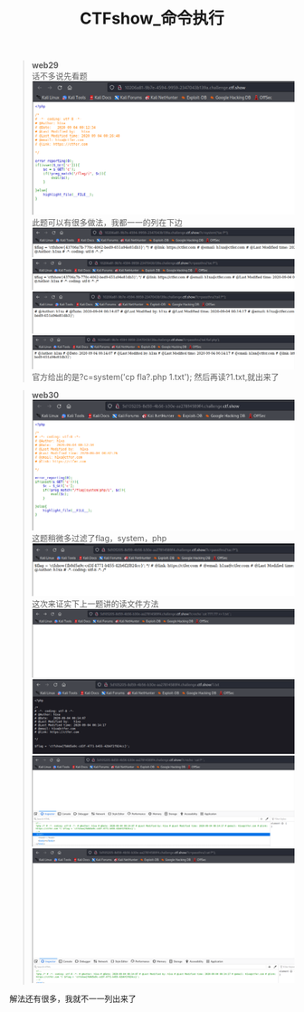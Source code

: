 ﻿---
layout: post
title: CTFshow_命令执行
---    
>**web29**  
话不多说先看题  
![29](/assets/images/29.png)  
此题可以有很多做法，我都一一的列在下边   
![29](/assets/images/2901.png)   
![29](/assets/images/2902.png)   
![29](/assets/images/2903.png)   
![29](/assets/images/2904.png)   
官方给出的是?c=system('cp fla?.php 1.txt');
然后再读?1.txt,就出来了 

>**web30**  
![30](/assets/images/30.png)   
这题稍微多过滤了flag，system，php       
![30](/assets/images/3001.png) 
这次来证实下上一题讲的读文件方法  
![30](/assets/images/3002.png)   
![30](/assets/images/30022.png)   
![30](/assets/images/3003.png)   
![30](/assets/images/3004.png)   

解法还有很多，我就不一一列出来了
